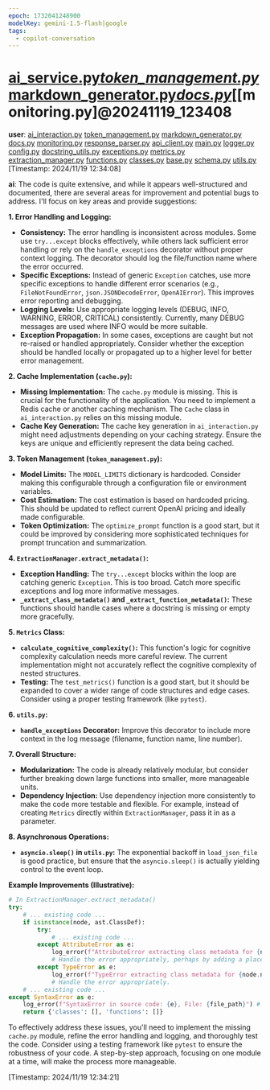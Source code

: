 ```yaml
---
epoch: 1732041248900
modelKey: gemini-1.5-flash|google
tags:
  - copilot-conversation
---
```


# [ai_service.py](ai_service.py.md)*[token_management.py](token_management.py.md)*[markdown_generator.py](markdown_generator.py.md)*[docs.py](docs.py.md)*[[monitoring.py]@20241119_123408

**user**: [ai_interaction.py](simple2/ai_interaction.py.md) [token_management.py](simple2/token_management.py.md) [markdown_generator.py](simple2/markdown_generator.py.md) [docs.py](simple2/docs.py.md) [monitoring.py](simple2/monitoring.py.md) [response_parser.py](simple2/response_parser.py.md) [api_client.py](simple2/api_client.py.md) [main.py](simple2/main.py.md) [logger.py](simple2/logger.py.md) [config.py](simple2/config.py.md) [docstring_utils.py](simple2/docstring_utils.py.md) [exceptions.py](exceptions.py.md) [metrics.py](simple2/metrics.py.md) [extraction_manager.py](simple2/extraction_manager.py.md) [functions.py](simple2/functions.py.md) [classes.py](simple2/classes.py.md) [base.py](simple2/base.py.md) [schema.py](simple2/schema.py.md) [utils.py](simple2/utils.py.md)  
[Timestamp: 2024/11/19 12:34:08]

**ai**: The code is quite extensive, and while it appears well-structured and documented, there are several areas for improvement and potential bugs to address. I'll focus on key areas and provide suggestions:

**1. Error Handling and Logging:**

* **Consistency:** The error handling is inconsistent across modules. Some use `try...except` blocks effectively, while others lack sufficient error handling or rely on the `handle_exceptions` decorator without proper context logging. The decorator should log the file/function name where the error occurred.
* **Specific Exceptions:** Instead of generic `Exception` catches, use more specific exceptions to handle different error scenarios (e.g., `FileNotFoundError`, `json.JSONDecodeError`, `OpenAIError`). This improves error reporting and debugging.
* **Logging Levels:** Use appropriate logging levels (DEBUG, INFO, WARNING, ERROR, CRITICAL) consistently. Currently, many DEBUG messages are used where INFO would be more suitable.
* **Exception Propagation:** In some cases, exceptions are caught but not re-raised or handled appropriately. Consider whether the exception should be handled locally or propagated up to a higher level for better error management.

**2. Cache Implementation (`cache.py`):**

* **Missing Implementation:** The `cache.py` module is missing. This is crucial for the functionality of the application. You need to implement a Redis cache or another caching mechanism. The `Cache` class in `ai_interaction.py` relies on this missing module.
* **Cache Key Generation:** The cache key generation in `ai_interaction.py` might need adjustments depending on your caching strategy. Ensure the keys are unique and efficiently represent the data being cached.

**3. Token Management (`token_management.py`):**

* **Model Limits:** The `MODEL_LIMITS` dictionary is hardcoded. Consider making this configurable through a configuration file or environment variables.
* **Cost Estimation:** The cost estimation is based on hardcoded pricing. This should be updated to reflect current OpenAI pricing and ideally made configurable.
* **Token Optimization:** The `optimize_prompt` function is a good start, but it could be improved by considering more sophisticated techniques for prompt truncation and summarization.

**4. `ExtractionManager.extract_metadata()`:**

* **Exception Handling:** The `try...except` blocks within the loop are catching generic `Exception`. This is too broad. Catch more specific exceptions and log more informative messages.
* **`_extract_class_metadata()` and `_extract_function_metadata()`:** These functions should handle cases where a docstring is missing or empty more gracefully.

**5. `Metrics` Class:**

* **`calculate_cognitive_complexity()`:** This function's logic for cognitive complexity calculation needs more careful review. The current implementation might not accurately reflect the cognitive complexity of nested structures.
* **Testing:** The `test_metrics()` function is a good start, but it should be expanded to cover a wider range of code structures and edge cases. Consider using a proper testing framework (like `pytest`).

**6. `utils.py`:**

* **`handle_exceptions` Decorator:** Improve this decorator to include more context in the log message (filename, function name, line number).

**7. Overall Structure:**

* **Modularization:** The code is already relatively modular, but consider further breaking down large functions into smaller, more manageable units.
* **Dependency Injection:** Use dependency injection more consistently to make the code more testable and flexible. For example, instead of creating `Metrics` directly within `ExtractionManager`, pass it in as a parameter.

**8. Asynchronous Operations:**

* **`asyncio.sleep()` in `utils.py`:** The exponential backoff in `load_json_file` is good practice, but ensure that the `asyncio.sleep()` is actually yielding control to the event loop.

**Example Improvements (Illustrative):**

```python
# In ExtractionManager.extract_metadata()
try:
    # ... existing code ...
    if isinstance(node, ast.ClassDef):
        try:
            # ... existing code ...
        except AttributeError as e:
            log_error(f"AttributeError extracting class metadata for {node.name}: {e}")
            # Handle the error appropriately, perhaps by adding a placeholder to the classes list.
        except TypeError as e:
            log_error(f"TypeError extracting class metadata for {node.name}: {e}")
            # Handle the error appropriately.
    # ... existing code ...
except SyntaxError as e:
    log_error(f"SyntaxError in source code: {e}, File: {file_path}") # Add file path context
    return {'classes': [], 'functions': []}
```

To effectively address these issues, you'll need to implement the missing `cache.py` module, refine the error handling and logging, and thoroughly test the code. Consider using a testing framework like `pytest` to ensure the robustness of your code. A step-by-step approach, focusing on one module at a time, will make the process more manageable.

[Timestamp: 2024/11/19 12:34:21]

